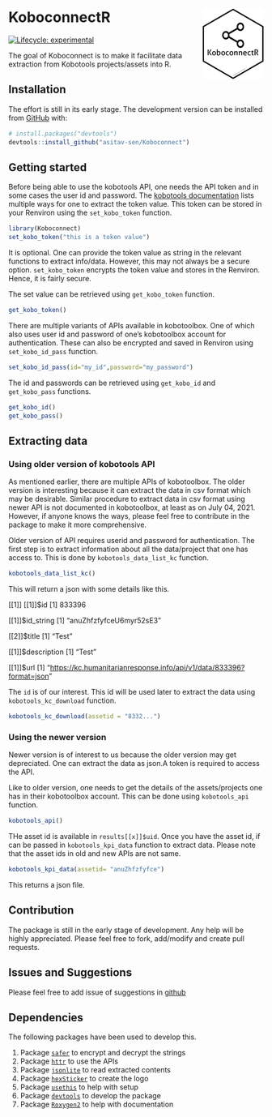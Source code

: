 
<!-- README.md is generated from README.Rmd. Please edit that file -->

# KoboconnectR <img src='man/figures/logo.png' align="right" height="139" />

<!-- badges: start -->

[![Lifecycle:
experimental](https://img.shields.io/badge/lifecycle-experimental-orange.svg)](https://lifecycle.r-lib.org/articles/stages.html#experimental)
<!-- badges: end -->

The goal of Koboconnect is to make it facilitate data extraction from
Kobotools projects/assets into R.

## Installation

The effort is still in its early stage. The development version can be
installed from [GitHub](https://github.com/) with:

``` r
# install.packages("devtools")
devtools::install_github("asitav-sen/Koboconnect")
```

## Getting started

Before being able to use the kobotools API, one needs the API token and
in some cases the user id and password. The [kobotools
documentation](https://support.kobotoolbox.org/api.html) lists multiple
ways for one to extract the token value. This token can be stored in
your Renviron using the `set_kobo_token` function.

``` r
library(Koboconnect)
set_kobo_token("this is a token value")
```

It is optional. One can provide the token value as string in the
relevant functions to extract info/data. However, this may not always be
a secure option. `set_kobo_token` encrypts the token value and stores in
the Renviron. Hence, it is fairly secure.

The set value can be retrieved using `get_kobo_token` function.

``` r
get_kobo_token()
```

There are multiple variants of APIs available in kobotoolbox. One of
which also uses user id and password of one’s kobotoolbox account for
authentication. These can also be encrypted and saved in Renviron using
`set_kobo_id_pass` function.

``` r
set_kobo_id_pass(id="my_id",password="my_password")
```

The id and passwords can be retrieved using `get_kobo_id` and
`get_kobo_pass` functions.

``` r
get_kobo_id()
get_kobo_pass()
```

## Extracting data

### Using older version of kobotools API

As mentioned earlier, there are multiple APIs of kobotoolbox. The older
version is interesting because it can extract the data in csv format
which may be desirable. Similar procedure to extract data in csv format
using newer API is not documented in kobotoolbox, at least as on July
04, 2021. However, if anyone knows the ways, please feel free to
contribute in the package to make it more comprehensive.

Older version of API requires userid and password for authentication.
The first step is to extract information about all the data/project that
one has access to. This is done by `kobotools_data_list_kc` function.

``` r
kobotools_data_list_kc()
```

This will return a json with some details like this.

\[\[1\]\] \[\[1\]\]$id \[1\] 833396

\[\[1\]\]$id\_string \[1\] “anuZhfzfyfceU6myr52sE3”

\[\[2\]\]$title \[1\] “Test”

\[\[1\]\]$description \[1\] “Test”

\[\[1\]\]$url \[1\]
“<https://kc.humanitarianresponse.info/api/v1/data/833396?format=json>”

The `id` is of our interest. This id will be used later to extract the
data using `kobotools_kc_download` function.

``` r
kobotools_kc_download(assetid = "8332...")
```

### Using the newer version

Newer version is of interest to us because the older version may get
depreciated. One can extract the data as json.A token is required to
access the API.

Like to older version, one needs to get the details of the
assets/projects one has in their kobotoolbox account. This can be done
using `kobotools_api` function.

``` r
kobotools_api()
```

THe asset id is available in `results[[x]]$uid`. Once you have the asset
id, if can be passed in `kobotools_kpi_data` function to extract data.
Please note that the asset ids in old and new APIs are not same.

``` r
kobotools_kpi_data(assetid= "anuZhfzfyfce")
```

This returns a json file.

## Contribution

The package is still in the early stage of development. Any help will be
highly appreciated. Please feel free to fork, add/modify and create pull
requests.

## Issues and Suggestions

Please feel free to add issue of suggestions in
[github](https://github.com/asitav-sen/KoboconnectR/issues)

## Dependencies

The following packages have been used to develop this.

1.  Package
    [`safer`](https://cran.r-project.org/web/packages/safer/index.html)
    to encrypt and decrypt the strings
2.  Package
    [`httr`](https://cran.r-project.org/web/packages/httr/index.html) to
    use the APIs
3.  Package
    [`jsonlite`](https://cran.r-project.org/web/packages/jsonlite/index.html)
    to read extracted contents
4.  Package
    [`hexSticker`](https://cran.r-project.org/web/packages/hexSticker/index.html)
    to create the logo
5.  Package
    [`usethis`](https://cran.r-project.org/web/packages/usethis/index.html)
    to help with setup
6.  Package
    [`devtools`](https://cran.r-project.org/web/packages/devtools/index.html)
    to develop the package
7.  Package
    [`Roxygen2`](https://cran.r-project.org/web/packages/roxygen2/index.html)
    to help with documentation

